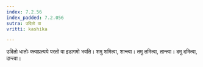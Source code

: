 ```yaml
---
index: 7.2.56
index_padded: 7.2.056
sutra: उदितो वा
vritti: kashika

---
```

उदितो धातोः क्त्वाप्रत्यये परतो वा इडागमो भवति। शमु शमित्वा, शान्त्वा। तमु तमित्वा, तान्त्वा। दमु दमित्वा, दान्त्वा।
